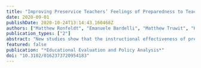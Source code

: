 ```yaml
---
title: "Improving Preservice Teachers’ Feelings of Preparedness to Teach through Recruitment of Instructionally Effective and Experienced Cooperating Teachers: A Randomized Experiment"
date: 2020-09-01
publishDate: 2020-10-24T13:14:43.160468Z
authors: ["Matthew Ronfeldt", "Emanuele Bardelli", "Matthew Truwit", "Hannah Mullman", "Kevin Schaaf", "Julie C. Baker"]
publication_types: ["2"]
abstract: "New studies show that the instructional effectiveness of preservice candidates and their cooperating teachers are positively related. However, we neither know if these relationships are causal nor, assuming they are, if it is possible to significantly increase the instructional effectiveness of the cooperating teacher pool. In this study, we randomly assign districts to receive recommendation lists (generated using administrative data) for the recruitment of more promising cooperating teachers. Districts receiving lists recruited significantly more effective/experienced cooperating teachers, while candidates placed in these districts felt significantly better prepared to teach. As a result, this study offers an innovative, low-cost strategy for recruiting effective/experienced cooperating teachers and presents the first causal estimates that more effective/experienced cooperating teachers improve candidates’ preparedness to teach."
featured: false
publication: "*Educational Evaluation and Policy Analysis*"
doi: "10.3102/0162373720954183"
---
```


